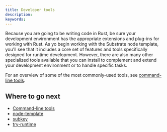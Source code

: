 ```yaml
---
title: Developer tools
description:
keywords:
---
```


Because you are going to be writing code in Rust, be sure your development environment has the appropriate extensions and plug-ins for working with Rust.
As yo begin working with the Substrate node template, you'll see that it includes a core set of features and tools specifically designed for runtime development.
However, there are also many other specialized tools available that you can install to complement and extend your development environment or to handle specific tasks.

For an overview of some of the most commonly-used tools, see [command-line tools](/reference/command-line-tools/).

## Where to go next

* [Command-line tools](/reference/command-line-tools/)
* [node-template](/reference/command-line-tools/node-template/)
* [subkey](/reference/command-line-tools/subkey/)
* [try-runtime](/reference/command-line-tools/try-runtime/)
